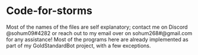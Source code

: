 # Code-for-storms

Most of the names of the files are self explanatory; contact me on Discord @sohum09#4282 or reach out to my email over on sohum268#@gmail.com for any assistance! Most of the programs here are already implemented as part of my GoldStandardBot project, with a few exceptions.
